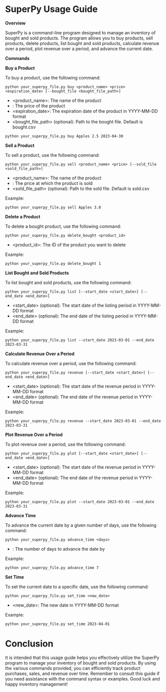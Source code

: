 # SuperPy Usage Guide

**Overview**

SuperPy is a command-line program designed to manage an inventory of bought and sold products. The program allows you to buy products, sell products, delete products, list bought and sold products, calculate revenue over a period, plot revenue over a period, and advance the current date.

**Commands**

**Buy a Product**

To buy a product, use the following command:

```
python your_superpy_file.py buy <product_name> <price> <expiration_date> [--bought_file <bought_file_path>]
```

- <product_name>: The name of the product
- <price>: The price of the product
- <expiration_date>: The expiration date of the product in YYYY-MM-DD format
- <bought_file_path> (optional): Path to the bought file. Default is bought.csv

```
python your_superpy_file.py buy Apples 2.5 2023-04-30
```

**Sell a Product**

To sell a product, use the following command:

```
python your_superpy_file.py sell <product_name> <price> [--sold_file <sold_file_path>]
```
- <product_name>: The name of the product
- <price>: The price at which the product is sold
- <sold_file_path> (optional): Path to the sold file. Default is sold.csv

Example: 

```
python your_superpy_file.py sell Apples 3.0
```

**Delete a Product**

To delete a bought product, use the following command:

```
python your_superpy_file.py delete_bought <product_id>
```

- <product_id>: The ID of the product you want to delete

Example:

```
python your_superpy_file.py delete_bought 1
```

**List Bought and Sold Products**

To list bought and sold products, use the following command:

```
python your_superpy_file.py list [--start_date <start_date>] [--end_date <end_date>]
```

- <start_date> (optional): The start date of the listing period in YYYY-MM-DD format
- <end_date> (optional): The end date of the listing period in YYYY-MM-DD format

Example: 

```
python your_superpy_file.py list --start_date 2023-03-01 --end_date 2023-03-31
```

**Calculate Revenue Over a Period**

To calculate revenue over a period, use the following command:

```
python your_superpy_file.py revenue [--start_date <start_date>] [--end_date <end_date>]
```

- <start_date> (optional): The start date of the revenue period in YYYY-MM-DD format
- <end_date> (optional): The end date of the revenue period in YYYY-MM-DD format

Example:

```
python your_superpy_file.py revenue --start_date 2023-03-01 --end_date 2023-03-31
```

**Plot Revenue Over a Period**

To plot revenue over a period, use the following command:

```
python your_superpy_file.py plot [--start_date <start_date>] [--end_date <end_date>]
```

- <start_date> (optional): The start date of the revenue period in YYYY-MM-DD format
- <end_date> (optional): The end date of the revenue period in YYYY-MM-DD format

Example:

```
python your_superpy_file.py plot --start_date 2023-03-01 --end_date 2023-03-31
```

**Advance Time**

To advance the current date by a given number of days, use the following command:

```
python your_superpy_file.py advance_time <days>
```

- <days>: The number of days to advance the date by

Example:

```
python your_superpy_file.py advance_time 7
```

**Set Time**

To set the current date to a specific date, use the following command:

```
python your_superpy_file.py set_time <new_date>
```

- <new_date>: The new date in YYYY-MM-DD format

Example:

```
python your_superpy_file.py set_time 2023-04-01
```

# Conclusion

It is intended that this usage guide helps you effectively utilize the SuperPy program to manage your inventory of bought and sold products. By using the various commands provided, you can efficiently track product purchases, sales, and revenue over time. Remember to consult this guide if you need assistance with the command syntax or examples. Good luck and happy inventory management!
